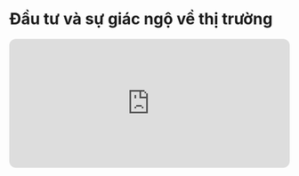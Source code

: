 # Đầu tư và sự giác ngộ về thị trường

<iframe style="border-radius:12px" src="https://open.spotify.com/embed/episode/6A5F9mWisgfOcDOUStKQx7?utm_source=generator" width="100%" height="232" frameBorder="0" allowfullscreen="" allow="autoplay; clipboard-write; encrypted-media; fullscreen; picture-in-picture"></iframe>
